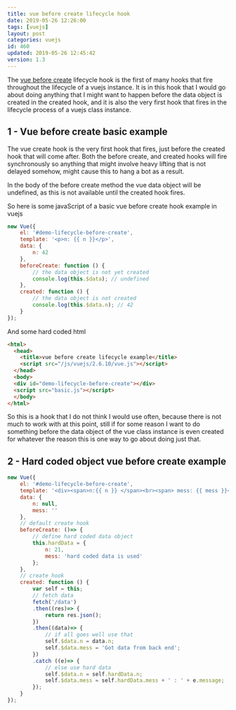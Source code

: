 ```yaml
---
title: vue before create lifecycle hook
date: 2019-05-26 12:26:00
tags: [vuejs]
layout: post
categories: vuejs
id: 460
updated: 2019-05-26 12:45:42
version: 1.3
---
```


The [vue before create](https://vuejs.org/v2/api/#beforeCreate) lifecycle hook is the first of many hooks that fire throughout the lifecycle of a vuejs instance. It is in this hook that I would go about doing anything that I might want to happen before the data object is created in the created hook, and it is also the very first hook that fires in the lifecycle process of a vuejs class instance.

<!-- more -->

## 1 - Vue before create basic example

The vue create hook is the very first hook that fires, just before the created hook that will come after. Both the before create, and created hooks will fire synchronously so anything that might involve heavy lifting that is not delayed somehow, might cause this to hang a bot as a result.

In the body of the before create method the vue data object will be undefined, as this is not available until the created hook fires.

So here is some javaScript of a basic vue before create hook example in vuejs
```js
new Vue({
    el: '#demo-lifecycle-before-create',
    template: '<p>n: {{ n }}</p>',
    data: {
        n: 42
    },
    beforeCreate: function () {
        // the data object is not yet created
        console.log(this.$data); // undefined
    },
    created: function () {
        // the data object is not created
        console.log(this.$data.n); // 42
    }
});
```

And some hard coded html

```html
<html>
  <head>
    <title>vue before create lifecycle example</title>
    <script src="/js/vuejs/2.6.10/vue.js"></script>
  </head>
  <body>
  <div id="demo-lifecycle-before-create"></div>
  <script src="basic.js"></script>
  </body>
</html>
```

So this is a hook that I do not think I would use often, because there is not much to work with at this point, still if for some reason I want to do something before the data object of the vue class instance is even created for whatever the reason this is one way to go about doing just that.

## 2 - Hard coded object vue before create example

```js
new Vue({
    el: '#demo-lifecycle-before-create',
    template: '<div><span>n:{{ n }} </span><br><span> mess: {{ mess }}</span></div>',
    data: {
        n: null,
        mess: ''
    },
    // default create hook
    beforeCreate: ()=> {
        // define hard coded data object
        this.hardData = {
            n: 21,
            mess: 'hard coded data is used'
        };
    },
    // create hook
    created: function () {
        var self = this;
        // fetch data
        fetch('/data')
        .then((res)=> {
            return res.json();
        })
        .then((data)=> {
            // if all goes well use that
            self.$data.n = data.n;
            self.$data.mess = 'Got data from back end';
        })
        .catch ((e)=> {
            // else use hard data
            self.$data.n = self.hardData.n;
            self.$data.mess = self.hardData.mess + ' : ' + e.message;
        });
    }
});
```